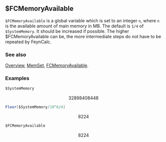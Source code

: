 ## $FCMemoryAvailable

`$FCMemoryAvailable` is  a global variable which is set to an integer `n`, where `n` is the available amount of main memory in MB. The default is `1/4` of `$SystemMemory`. It should be increased if possible. The higher $FCMemoryAvailable can be, the more intermediate steps do not have to be repeated by FeynCalc.

### See also

[Overview](Extra/FeynCalc.md), [MemSet](MemSet.md), [FCMemoryAvailable](FCMemoryAvailable.md).

### Examples

```mathematica
$SystemMemory
```

$$32898408448$$

```mathematica
Floor[$SystemMemory/10^6/4]
```

$$8224$$

```mathematica
$FCMemoryAvailable
```

$$8224$$